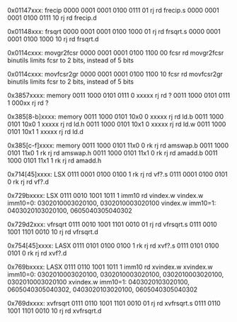 0x01147xxx: frecip
0000 0001 0001 0100 0111 01 rj rd frecip.s
0000 0001 0001 0100 0111 10 rj rd frecip.d

0x01148xxx: frsqrt
0000 0001 0001 0100 1000 01 rj rd frsqrt.s
0000 0001 0001 0100 1000 10 rj rd frsqrt.d

0x0114cxxx: movgr2fcsr
0000 0001 0001 0100 1100 00 fcsr rd movgr2fcsr
binutils limits fcsr to 2 bits, instead of 5 bits

0x0114cxxx: movfcsr2gr
0000 0001 0001 0100 1100 10 fcsr rd movfcsr2gr
binutils limits fcsr to 2 bits, instead of 5 bits

0x3857xxxx: memory
0011 1000 0101 0111 0 xxxxx rj rd ?
0011 1000 0101 0111 1 000xx rj rd ?

0x385[8-b]xxxx: memory
0011 1000 0101 10x0 0 xxxxx rj rd ld.b
0011 1000 0101 10x0 1 xxxxx rj rd ld.h
0011 1000 0101 10x1 0 xxxxx rj rd ld.w
0011 1000 0101 10x1 1 xxxxx rj rd ld.d

0x385[c-f]xxxx: memory
0011 1000 0101 11x0 0 rk rj rd amswap.b
0011 1000 0101 11x0 1 rk rj rd amswap.h
0011 1000 0101 11x1 0 rk rj rd amadd.b
0011 1000 0101 11x1 1 rk rj rd amadd.h

0x714[45]xxxx: LSX
0111 0001 0100 0100 1 rk rj rd vf?.s
0111 0001 0100 0101 0 rk rj rd vf?.d

0x729bxxxx: LSX
0111 0010 1001 1011 1 imm10 rd vindex.w
vindex.w imm10=0: 0302010003020100, 0302010003020100
vindex.w imm10=1: 0403020103020100, 0605040305040302

0x729d2xxx: vfrsqrt
0111 0010 1001 1101 0010 01 rj rd vfrsqrt.s
0111 0010 1001 1101 0010 10 rj rd vfrsqrt.d

0x754[45]xxxx: LASX
0111 0101 0100 0100 1 rk rj rd xvf?.s
0111 0101 0100 0101 0 rk rj rd xvf?.d

0x769bxxxx: LASX
0111 0110 1001 1011 1 imm10 rd xvindex.w
xvindex.w imm10=0: 0302010003020100, 0302010003020100, 0302010003020100, 0302010003020100
xvindex.w imm10=1: 0403020103020100, 0605040305040302, 0403020103020100, 0605040305040302

0x769dxxxx: xvfrsqrt
0111 0110 1001 1101 0010 01 rj rd xvfrsqrt.s
0111 0110 1001 1101 0010 10 rj rd xvfrsqrt.d